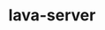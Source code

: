 ---
parent_project: lava
permalink: /engineering/projects/lava/lava-server/
project_link_name: lava-server
project_stats: 'true'
project_url: n/a
image:
  featured: 'true'
  path: /assets/images/projects/lava.png
title: lava-server
display: "false"
---